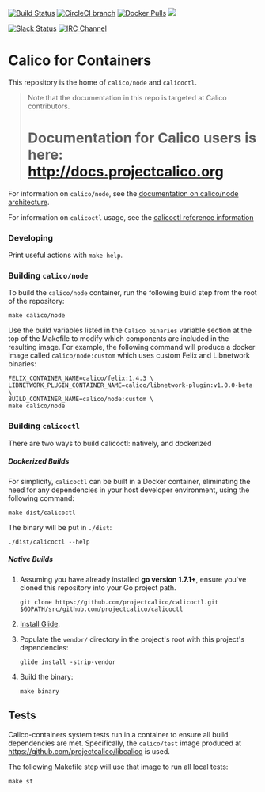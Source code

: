 <!--- master only -->
[![Build Status](https://semaphoreci.com/api/v1/calico/calicoctl/branches/master/shields_badge.svg)](https://semaphoreci.com/calico/calicoctl)
[![CircleCI branch](https://img.shields.io/circleci/project/projectcalico/calicoctl/master.svg?label=calicoctl)](https://circleci.com/gh/projectcalico/calicoctl/tree/master)
[![Docker Pulls](https://img.shields.io/docker/pulls/calico/node.svg)](https://hub.docker.com/r/calico/node/)
[![](https://badge.imagelayers.io/calico/node:latest.svg)](https://imagelayers.io/?images=calico/node:latest)

[![Slack Status](https://slack.projectcalico.org/badge.svg)](https://slack.projectcalico.org)
[![IRC Channel](https://img.shields.io/badge/irc-%23calico-blue.svg)](https://kiwiirc.com/client/irc.freenode.net/#calico)
<!--- end of master only -->

# Calico for Containers

This repository is the home of `calico/node` and `calicoctl`.

<blockquote>
Note that the documentation in this repo is targeted at Calico contributors.
<h1>Documentation for Calico users is here:<br><a href="http://docs.projectcalico.org">http://docs.projectcalico.org</a></h1>
</blockquote>



For information on `calico/node`, see the [documentation on calico/node architecture](http://docs.projectcalico.org/master/reference/architecture/components).

For information on `calicoctl` usage, see the [calicoctl reference information](http://docs.projectcalico.org/master/reference/calicoctl/)

### Developing

Print useful actions with `make help`.

### Building `calico/node`

To build the `calico/node` container, run the following build step from
the root of the repository:

```
make calico/node
```

Use the build variables listed in the `Calico binaries` variable section
at the top of the Makefile to modify which components are included in the resulting image.
For example, the following command will produce a docker image called `calico/node:custom`
which uses custom Felix and Libnetwork binaries:

```
FELIX_CONTAINER_NAME=calico/felix:1.4.3 \
LIBNETWORK_PLUGIN_CONTAINER_NAME=calico/libnetwork-plugin:v1.0.0-beta \
BUILD_CONTAINER_NAME=calico/node:custom \
make calico/node
```

### Building `calicoctl`

There are two ways to build calicoctl: natively, and dockerized

##### Dockerized Builds

For simplicity, `calicoctl` can be built in a Docker container, eliminating
the need for any dependencies in your host developer environment, using the following command:

```
make dist/calicoctl
```

The binary will be put in `./dist`:

```
./dist/calicoctl --help
```

##### Native Builds

1. Assuming you have already installed **go version 1.7.1+**,
   ensure you've cloned this repository into your Go project path.

   ```
   git clone https://github.com/projectcalico/calicoctl.git $GOPATH/src/github.com/projectcalico/calicoctl
   ```

1. [Install Glide](https://github.com/Masterminds/glide#install).

2. Populate the `vendor/` directory in the project's root with this project's dependencies:

   ```
   glide install -strip-vendor
   ```

3. Build the binary:
   ```
   make binary
   ```

## Tests

Calico-containers system tests run in a container to ensure all build dependencies are met.
Specifically, the `calico/test` image produced at https://github.com/projectcalico/libcalico
is used.

The following Makefile step will use that image to run all local tests:

```
make st
```
